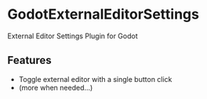 # GodotExternalEditorSettings
External Editor Settings Plugin for Godot

## Features

- Toggle external editor with a single button click
- (more when needed...)
